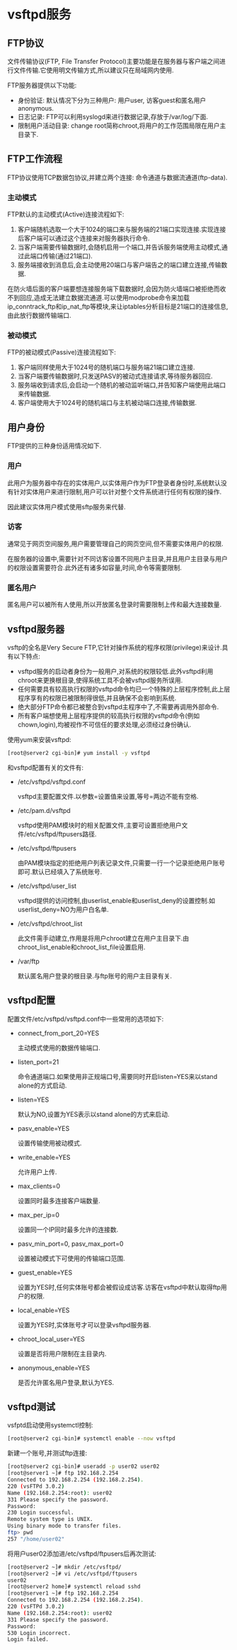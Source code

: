 # vsftpd服务

## FTP协议

文件传输协议(FTP, File Transfer Protocol)主要功能是在服务器与客户端之间进行文件传输.它使用明文传输方式,所以建议只在局域网内使用.

FTP服务器提供以下功能:

- 身份验证: 默认情况下分为三种用户: 用户user, 访客guest和匿名用户anonymous.
- 日志记录: FTP可以利用syslogd来进行数据记录,存放于/var/log/下面.
- 限制用户活动目录: change root简称chroot,将用户的工作范围局限在用户主目录下.



## FTP工作流程

FTP协议使用TCP数据包协议,并建立两个连接: 命令通道与数据流通道(ftp-data).

### 主动模式

FTP默认的主动模式(Active)连接流程如下:

1. 客户端随机选取一个大于1024的端口来与服务端的21端口实现连接.实现连接后客户端可以通过这个连接来对服务器执行命令.
2. 当客户端需要传输数据时,会随机启用一个端口,并告诉服务端使用主动模式,通过此端口传输(通过21端口).
3. 服务端接收到消息后,会主动使用20端口与客户端告之的端口建立连接,传输数据.

在防火墙后面的客户端要想连接服务端下载数据时,会因为防火墙端口被拒绝而收不到回应,造成无法建立数据流通道.可以使用modprobe命令来加载ip_conntrack_ftp和ip_nat_ftp等模块,来让iptables分析目标是21端口的连接信息,由此放行数据传输端口.

### 被动模式

FTP的被动模式(Passive)连接流程如下:

1. 客户端同样使用大于1024号的随机端口与服务端21端口建立连接.
2. 当客户端要传输数据时,只发送PASV的被动式连接请求,等待服务器回应.
3. 服务端收到请求后,会启动一个随机的被动监听端口,并告知客户端使用此端口来传输数据.
4. 客户端使用大于1024号的随机端口与主机被动端口连接,传输数据.



## 用户身份

FTP提供的三种身份适用情况如下.

### 用户

此用户为服务器中存在的实体用户,以实体用户作为FTP登录者身份时,系统默认没有针对实体用户来进行限制,用户可以针对整个文件系统进行任何有权限的操作.

因此建议实体用户模式使用sftp服务来代替.

### 访客

通常见于网页空间服务,用户需要管理自己的网页空间,但不需要实体用户的权限.

在服务器的设置中,需要针对不同访客设置不同用户主目录,并且用户主目录与用户的权限设置需要符合.此外还有诸多如容量,时间,命令等需要限制.

### 匿名用户

匿名用户可以被所有人使用,所以开放匿名登录时需要限制上传和最大连接数量.



## vsftpd服务器

vsftp的全名是Very Secure FTP,它针对操作系统的程序权限(privilege)来设计.具有以下特点:

- vsftpd服务的启动者身份为一般用户,对系统的权限较低.此外vsftpd利用chroot来更换根目录,使得系统工具不会被vsftpd服务所误用.
- 任何需要具有较高执行权限的vsftpd命令均已一个特殊的上层程序控制,此上层程序享有的权限已被限制得很低,并且确保不会影响到系统.
- 绝大部分FTP命令都已被整合到vsftpd主程序中了,不需要再调用外部命令.
- 所有客户端想使用上层程序提供的较高执行权限的vsftpd命令(例如chown,login),均被视作不可信任的要求处理,必须经过身份确认.

使用yum来安装vsftpd:

```sh
[root@server2 cgi-bin]# yum install -y vsftpd
```

和vsftpd配置有关的文件有:

- /etc/vsftpd/vsftpd.conf

  vsftpd主要配置文件.以参数=设置值来设置,等号=两边不能有空格.

- /etc/pam.d/vsftpd

  vsftpd使用PAM模块时的相关配置文件,主要可设置拒绝用户文件/etc/vsftpd/ftpusers路径.

- /etc/vsftpd/ftpusers

  由PAM模块指定的拒绝用户列表记录文件,只需要一行一个记录拒绝用户账号即可.默认已经填入了系统账号.

- /etc/vsftpd/user_list

  vsftpd提供的访问控制,由userlist_enable和userlist_deny的设置控制.如userlist_deny=NO为用户白名单.

- /etc/vsftpd/chroot_list

  此文件需手动建立,作用是将用户chroot建立在用户主目录下.由chroot_list_enable和chroot_list_file设置启用.

- /var/ftp

  默认匿名用户登录的根目录.与ftp账号的用户主目录有关.



## vsftpd配置

配置文件/etc/vsftpd/vsftpd.conf中一些常用的选项如下:

- connect_from_port_20=YES

  主动模式使用的数据传输端口.

- listen_port=21

  命令通道端口.如果使用非正规端口号,需要同时开启listen=YES来以stand alone的方式启动.

- listen=YES

  默认为NO,设置为YES表示以stand alone的方式来启动.

- pasv_enable=YES

  设置传输使用被动模式.

- write_enable=YES

  允许用户上传.

- max_clients=0

  设置同时最多连接客户端数量.

- max_per_ip=0

  设置同一个IP同时最多允许的连接数.

- pasv_min_port=0, pasv_max_port=0

  设置被动模式下可使用的传输端口范围.

- guest_enable=YES

  设置为YES时,任何实体账号都会被假设成访客.访客在vsftpd中默认取得ftp用户的权限.

- local_enable=YES

  设置为YES时,实体账号才可以登录vsftpd服务器.

- chroot_local_user=YES

  设置是否将用户限制在主目录内.

- anonymous_enable=YES

  是否允许匿名用户登录,默认为YES.



## vsftpd测试

vsfptd启动使用systemctl控制:

```sh
[root@server2 cgi-bin]# systemctl enable --now vsftpd
```

新建一个账号,并测试ftp连接:

```sh
[root@server2 cgi-bin]# useradd -p user02 user02
[root@server1 ~]# ftp 192.168.2.254
Connected to 192.168.2.254 (192.168.2.254).
220 (vsFTPd 3.0.2)
Name (192.168.2.254:root): user02
331 Please specify the password.
Password:
230 Login successful.
Remote system type is UNIX.
Using binary mode to transfer files.
ftp> pwd
257 "/home/user02"
```

将用户user02添加进/etc/vsftpd/ftpusers后再次测试:

```sh
[root@server2 ~]# mkdir /etc/vsftpd/
[root@server2 ~]# vi /etc/vsftpd/ftpusers
user02
[root@server2 home]# systemctl reload sshd
[root@server1 ~]# ftp 192.168.2.254
Connected to 192.168.2.254 (192.168.2.254).
220 (vsFTPd 3.0.2)
Name (192.168.2.254:root): user02
331 Please specify the password.
Password:
530 Login incorrect.
Login failed.
```



